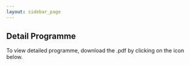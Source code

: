 ```yaml
---
layout: sidebar_page
---
```


## Detail Programme

To view detailed programme, download the .pdf by clicking on the icon below.
